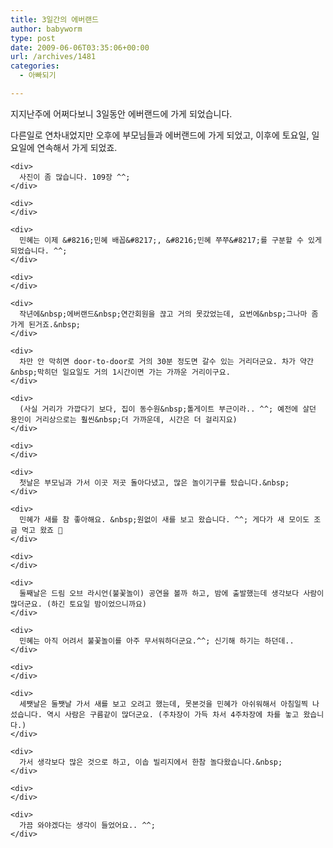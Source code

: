 ```yaml
---
title: 3일간의 에버랜드
author: babyworm
type: post
date: 2009-06-06T03:35:06+00:00
url: /archives/1481
categories:
  - 아빠되기

---
```

지지난주에 어쩌다보니 3일동안 에버랜드에 가게 되었습니다.&nbsp;

<div>
  다른일로&nbsp;연차내었지만 오후에 부모님들과&nbsp;에버랜드에 가게 되었고, 이후에 토요일, 일요일에 연속해서 가게 되었죠.</p> 
  
  <div>
    <div>
    </div>
    
    <div>
      사진이 좀 많습니다. 109장 ^^;
    </div>
    
    <div>
    </div>
    
    <div>
      민혜는 이제 &#8216;민혜 배꼽&#8217;, &#8216;민혜 쭈쭈&#8217;를 구분할 수 있게 되었습니다. ^^;
    </div>
    
    <div>
    </div>
    
    <div>
      작년에&nbsp;에버랜드&nbsp;연간회원을 끊고 거의 못갔었는데, 요번에&nbsp;그나마 좀 가게 된거죠.&nbsp;
    </div>
    
    <div>
      차만 안 막히면 door-to-door로 거의 30분 정도면 갈수 있는 거리더군요. 차가 약간&nbsp;막히던 일요일도 거의 1시간이면 가는 가까운 거리이구요.
    </div>
    
    <div>
      (사실 거리가 가깝다기 보다, 집이 동수원&nbsp;톨게이트 부근이라.. ^^; 예전에 살던 용인이 거리상으로는 훨씬&nbsp;더 가까운데, 시간은 더 걸리지요)
    </div>
    
    <div>
    </div>
    
    <div>
      첫날은 부모님과 가서 이곳 저곳 돌아다녔고, 많은 놀이기구를 탔습니다.&nbsp;
    </div>
    
    <div>
      민혜가 새를 참 좋아해요. &nbsp;원없이 새를 보고 왔습니다. ^^; 게다가 새 모이도 조금 먹고 왔죠 🙂
    </div>
    
    <div>
    </div>
    
    <div>
      둘째날은 드림 오브 라시언(불꽃놀이) 공연을 볼까 하고, 밤에 출발했는데 생각보다 사람이 많더군요. (하긴 토요일 밤이었으니까요)
    </div>
    
    <div>
      민혜는 아직 어려서 불꽃놀이를 아주 무서워하더군요.^^; 신기해 하기는 하던데..
    </div>
    
    <div>
    </div>
    
    <div>
      세쨋날은 둘쨋날 가서 새를 보고 오려고 했는데, 못본것을 민혜가 아쉬워해서 아침일찍 나섰습니다. 역시 사람은 구름같이 많더군요. (주차장이 가득 차서 4주차장에 차를 놓고 왔습니다.)
    </div>
    
    <div>
      가서 생각보다 많은 것으로 하고, 이솝 빌리지에서 한참 놀다왔습니다.&nbsp;
    </div>
    
    <div>
    </div>
    
    <div>
      가끔 와야겠다는 생각이 들었어요.. ^^;
    </div>
  </div>
</div>